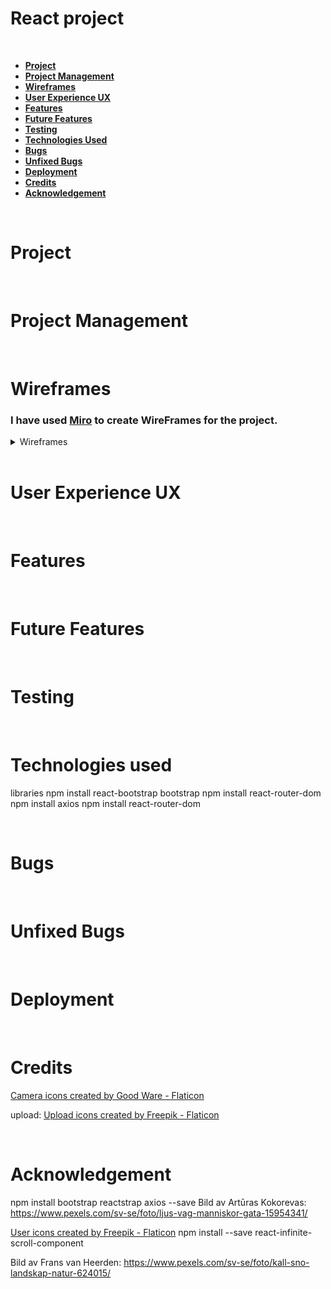 # React project

<br>

* [**Project**](<#project>)
* [**Project Management**](<#project-management>)
* [**Wireframes**](<#wireframes>)
* [**User Experience UX**](<#user-experience-ux>)
* [**Features**](<#features>)
* [**Future Features**](<#future-features>)
* [**Testing**](<#testing>)
* [**Technologies Used**](<#technologies-used>)
* [**Bugs**](<#bugs>)
* [**Unfixed Bugs**](<#unfixed-bugs>)
* [**Deployment**](<#deployment>)
* [**Credits**](<#credits>)
* [**Acknowledgement**](<#acknowledgement>)

<br>

# Project

<br>

# Project Management

<br>

# Wireframes

### I have used [Miro](https://miro.com/) to create WireFrames for the project.

<details><summary>Wireframes</summary>

<details><summary>Home page</summary>
<img src="src/assets/readme/wireframes/home.jpg" alt="Home page desktop screen" style="width: 45%;">
<img src="src/assets/readme/wireframes/home_mobile_tablet.jpg" alt="Home page mobile and tablet screen" style="width: 45%;">
<img src="src/assets/readme/wireframes/home_mobile_tablet_full_screen.jpg" alt="Home page full screen mobile and tablet screen" style="width: 45%;">
</details>

<details><summary>Post detail</summary>
<img src="src/assets/readme/wireframes/post_detail.jpg" alt="Post detail page on mobile, tablet and desktop screen">
</details>

<details><summary>Signup</summary>
<img src="src/assets/readme/wireframes/signup.jpg" alt="Sign up page on mobile, tablet and desktop screen">
</details>

<details><summary>Sign in</summary>
<img src="src/assets/readme/wireframes/signin.jpg" alt="Sign in page on mobile, tablet and desktop screen">
</details>

<details><summary>Upload</summary>
<img src="src/assets/readme/wireframes/upload.jpg" alt="Upload page on mobile, tablet and desktop screen">
</details>


<details><summary>profile page from another users view</summary>
<img src="src/assets/readme/wireframes/profile_user_view.jpg" alt="Profile page from other users view on mobile, tablet and desktop screen">
</details>


<details><summary>profile</summary>
<img src="src/assets/readme/wireframes/profile.jpg" alt="Profile page on mobile, tablet and desktop screen">
</details>

<details><summary>Edit profile</summary>
<img src="src/assets/readme/wireframes/edit_profile.jpg" alt="Edit profile page on mobile, tablet and desktop screen">
</details>

<details><summary>Change username</summary>
<img src="src/assets/readme/wireframes/change_username.jpg" alt="Change username page on mobile, tablet and desktop screen">
</details>

<details><summary>Liked posts</summary>
<img src="src/assets/readme/wireframes/liked_posts.jpg" alt="Liked posts page on mobile, tablet and desktop screen">
</details>

<details><summary>Buisness profile</summary>
<img src="src/assets/readme/wireframes/buisness_profile.jpg" alt="Buisness profile page on mobile, tablet and desktop screen">
</details>

</details>

<br>

# User Experience UX

<br>

# Features

<br>

# Future Features

<br>

# Testing

<br>

# Technologies used

libraries
npm install react-bootstrap bootstrap
npm install react-router-dom
npm install axios
npm install react-router-dom

<br>

# Bugs

<br>

# Unfixed Bugs

<br>

# Deployment

<br>

# Credits
<a href="https://www.flaticon.com/free-icons/camera" title="camera icons">Camera icons created by Good Ware - Flaticon</a>

upload:
<a href="https://www.flaticon.com/free-icons/upload" title="upload icons">Upload icons created by Freepik - Flaticon</a>

<br>

# Acknowledgement

npm install bootstrap reactstrap axios --save
Bild av Artūras Kokorevas: https://www.pexels.com/sv-se/foto/ljus-vag-manniskor-gata-15954341/

<a href="https://www.flaticon.com/free-icons/user" title="user icons">User icons created by Freepik - Flaticon</a>
npm install --save react-infinite-scroll-component

Bild av Frans van Heerden: https://www.pexels.com/sv-se/foto/kall-sno-landskap-natur-624015/